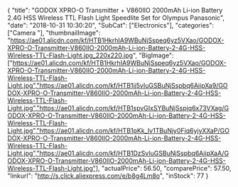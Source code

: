 {
	"title": "GODOX XPRO-O Transmitter + V860IIO 2000mAh Li-ion Battery 2.4G HSS Wireless TTL Flash Light Speedlite Set for Olympus Panasonic",
	"date": "2018-10-31 10:30:20",
	"SubCat": ["Electronics"],
	"categories": ["Camera "],
	"thumbnailImage": "https://ae01.alicdn.com/kf/HTB1HkrhIA9WBuNjSspeq6yz5VXao/GODOX-XPRO-O-Transmitter-V860IIO-2000mAh-Li-ion-Battery-2-4G-HSS-Wireless-TTL-Flash-Light.jpg_220x220.jpg",
	"BigImage": ["https://ae01.alicdn.com/kf/HTB1HkrhIA9WBuNjSspeq6yz5VXao/GODOX-XPRO-O-Transmitter-V860IIO-2000mAh-Li-ion-Battery-2-4G-HSS-Wireless-TTL-Flash-Light.jpg","https://ae01.alicdn.com/kf/HTB1jj5vIuGSBuNjSspbq6AiipXa9/GODOX-XPRO-O-Transmitter-V860IIO-2000mAh-Li-ion-Battery-2-4G-HSS-Wireless-TTL-Flash-Light.jpg","https://ae01.alicdn.com/kf/HTB1spvGIxSYBuNjSspjq6x73VXag/GODOX-XPRO-O-Transmitter-V860IIO-2000mAh-Li-ion-Battery-2-4G-HSS-Wireless-TTL-Flash-Light.jpg","https://ae01.alicdn.com/kf/HTB1pKk_Iv1TBuNjy0Fjq6yjyXXaP/GODOX-XPRO-O-Transmitter-V860IIO-2000mAh-Li-ion-Battery-2-4G-HSS-Wireless-TTL-Flash-Light.jpg","https://ae01.alicdn.com/kf/HTB1DzSvIuGSBuNjSspbq6AiipXaA/GODOX-XPRO-O-Transmitter-V860IIO-2000mAh-Li-ion-Battery-2-4G-HSS-Wireless-TTL-Flash-Light.jpg"],
	"actualPrice": 56.50,
	"comparePrice": 57.50,
	"linkurl": "http://s.click.aliexpress.com/e/b8g4Lm8o",
	"inStock": 77
}
